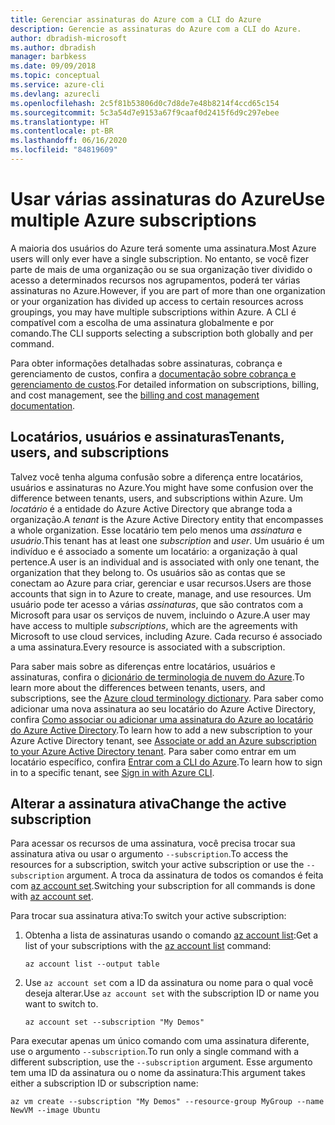 ```yaml
---
title: Gerenciar assinaturas do Azure com a CLI do Azure
description: Gerencie as assinaturas do Azure com a CLI do Azure.
author: dbradish-microsoft
ms.author: dbradish
manager: barbkess
ms.date: 09/09/2018
ms.topic: conceptual
ms.service: azure-cli
ms.devlang: azurecli
ms.openlocfilehash: 2c5f81b53806d0c7d8de7e48b8214f4ccd65c154
ms.sourcegitcommit: 5c3a54d7e9153a67f9caaf0d2415f6d9c297ebee
ms.translationtype: HT
ms.contentlocale: pt-BR
ms.lasthandoff: 06/16/2020
ms.locfileid: "84819609"
---
```

# <a name="use-multiple-azure-subscriptions"></a><span data-ttu-id="7aab9-103">Usar várias assinaturas do Azure</span><span class="sxs-lookup"><span data-stu-id="7aab9-103">Use multiple Azure subscriptions</span></span>

<span data-ttu-id="7aab9-104">A maioria dos usuários do Azure terá somente uma assinatura.</span><span class="sxs-lookup"><span data-stu-id="7aab9-104">Most Azure users will only ever have a single subscription.</span></span> <span data-ttu-id="7aab9-105">No entanto, se você fizer parte de mais de uma organização ou se sua organização tiver dividido o acesso a determinados recursos nos agrupamentos, poderá ter várias assinaturas no Azure.</span><span class="sxs-lookup"><span data-stu-id="7aab9-105">However, if you are part of more than one organization or your organization has divided up access to certain resources across groupings, you may have multiple subscriptions within Azure.</span></span> <span data-ttu-id="7aab9-106">A CLI é compatível com a escolha de uma assinatura globalmente e por comando.</span><span class="sxs-lookup"><span data-stu-id="7aab9-106">The CLI supports selecting a subscription both globally and per command.</span></span>

<span data-ttu-id="7aab9-107">Para obter informações detalhadas sobre assinaturas, cobrança e gerenciamento de custos, confira a [documentação sobre cobrança e gerenciamento de custos](/azure/billing/).</span><span class="sxs-lookup"><span data-stu-id="7aab9-107">For detailed information on subscriptions, billing, and cost management, see the [billing and cost management documentation](/azure/billing/).</span></span>

## <a name="tenants-users-and-subscriptions"></a><span data-ttu-id="7aab9-108">Locatários, usuários e assinaturas</span><span class="sxs-lookup"><span data-stu-id="7aab9-108">Tenants, users, and subscriptions</span></span>

<span data-ttu-id="7aab9-109">Talvez você tenha alguma confusão sobre a diferença entre locatários, usuários e assinaturas no Azure.</span><span class="sxs-lookup"><span data-stu-id="7aab9-109">You might have some confusion over the difference between tenants, users, and subscriptions within Azure.</span></span> <span data-ttu-id="7aab9-110">Um _locatário_ é a entidade do Azure Active Directory que abrange toda a organização.</span><span class="sxs-lookup"><span data-stu-id="7aab9-110">A _tenant_ is the Azure Active Directory entity that encompasses a whole organization.</span></span> <span data-ttu-id="7aab9-111">Esse locatário tem pelo menos uma _assinatura_ e _usuário_.</span><span class="sxs-lookup"><span data-stu-id="7aab9-111">This tenant has at least one _subscription_ and _user_.</span></span> <span data-ttu-id="7aab9-112">Um usuário é um indivíduo e é associado a somente um locatário: a organização à qual pertence.</span><span class="sxs-lookup"><span data-stu-id="7aab9-112">A user is an individual and is associated with only one tenant, the organization that they belong to.</span></span> <span data-ttu-id="7aab9-113">Os usuários são as contas que se conectam ao Azure para criar, gerenciar e usar recursos.</span><span class="sxs-lookup"><span data-stu-id="7aab9-113">Users are those accounts that sign in to Azure to create, manage, and use resources.</span></span>
<span data-ttu-id="7aab9-114">Um usuário pode ter acesso a várias _assinaturas_, que são contratos com a Microsoft para usar os serviços de nuvem, incluindo o Azure.</span><span class="sxs-lookup"><span data-stu-id="7aab9-114">A user may have access to multiple _subscriptions_, which are the agreements with Microsoft to use cloud services, including Azure.</span></span> <span data-ttu-id="7aab9-115">Cada recurso é associado a uma assinatura.</span><span class="sxs-lookup"><span data-stu-id="7aab9-115">Every resource is associated with a subscription.</span></span>

<span data-ttu-id="7aab9-116">Para saber mais sobre as diferenças entre locatários, usuários e assinaturas, confira o [dicionário de terminologia de nuvem do Azure](/azure/azure-glossary-cloud-terminology).</span><span class="sxs-lookup"><span data-stu-id="7aab9-116">To learn more about the differences between tenants, users, and subscriptions, see the [Azure cloud terminology dictionary](/azure/azure-glossary-cloud-terminology).</span></span>  <span data-ttu-id="7aab9-117">Para saber como adicionar uma nova assinatura ao seu locatário do Azure Active Directory, confira [Como associar ou adicionar uma assinatura do Azure ao locatário do Azure Active Directory](/azure/active-directory/active-directory-how-subscriptions-associated-directory).</span><span class="sxs-lookup"><span data-stu-id="7aab9-117">To learn how to add a new subscription to your Azure Active Directory tenant, see [Associate or add an Azure subscription to your Azure Active Directory tenant](/azure/active-directory/active-directory-how-subscriptions-associated-directory).</span></span>
<span data-ttu-id="7aab9-118">Para saber como entrar em um locatário específico, confira [Entrar com a CLI do Azure](/cli/azure/authenticate-azure-cli).</span><span class="sxs-lookup"><span data-stu-id="7aab9-118">To learn how to sign in to a specific tenant, see [Sign in with Azure CLI](/cli/azure/authenticate-azure-cli).</span></span>

## <a name="change-the-active-subscription"></a><span data-ttu-id="7aab9-119">Alterar a assinatura ativa</span><span class="sxs-lookup"><span data-stu-id="7aab9-119">Change the active subscription</span></span>

<span data-ttu-id="7aab9-120">Para acessar os recursos de uma assinatura, você precisa trocar sua assinatura ativa ou usar o argumento `--subscription`.</span><span class="sxs-lookup"><span data-stu-id="7aab9-120">To access the resources for a subscription, switch your active subscription or use the `--subscription` argument.</span></span> <span data-ttu-id="7aab9-121">A troca da assinatura de todos os comandos é feita com [az account set](/cli/azure/account#az-account-set).</span><span class="sxs-lookup"><span data-stu-id="7aab9-121">Switching your subscription for all commands is done with [az account set](/cli/azure/account#az-account-set).</span></span>

<span data-ttu-id="7aab9-122">Para trocar sua assinatura ativa:</span><span class="sxs-lookup"><span data-stu-id="7aab9-122">To switch your active subscription:</span></span>

1. <span data-ttu-id="7aab9-123">Obtenha a lista de assinaturas usando o comando [az account list](/cli/azure/account#az-account-list):</span><span class="sxs-lookup"><span data-stu-id="7aab9-123">Get a list of your subscriptions with the [az account list](/cli/azure/account#az-account-list) command:</span></span>

    ```azurecli-interactive
    az account list --output table
    ```
2. <span data-ttu-id="7aab9-124">Use `az account set` com a ID da assinatura ou nome para o qual você deseja alterar.</span><span class="sxs-lookup"><span data-stu-id="7aab9-124">Use `az account set` with the subscription ID or name you want to switch to.</span></span>

    ```azurecli-interactive
    az account set --subscription "My Demos"
    ```

<span data-ttu-id="7aab9-125">Para executar apenas um único comando com uma assinatura diferente, use o argumento `--subscription`.</span><span class="sxs-lookup"><span data-stu-id="7aab9-125">To run only a single command with a different subscription, use the `--subscription` argument.</span></span> <span data-ttu-id="7aab9-126">Esse argumento tem uma ID da assinatura ou o nome da assinatura:</span><span class="sxs-lookup"><span data-stu-id="7aab9-126">This argument takes either a subscription ID or subscription name:</span></span>

```azurecli-interactive
az vm create --subscription "My Demos" --resource-group MyGroup --name NewVM --image Ubuntu
```
